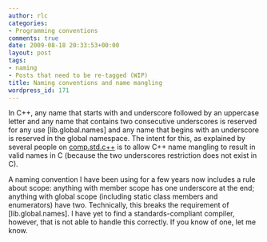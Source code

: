 ```yaml
---
author: rlc
categories:
- Programming conventions
comments: true
date: 2009-08-18 20:33:53+00:00
layout: post
tags:
- naming
- Posts that need to be re-tagged (WIP)
title: Naming conventions and name mangling
wordpress_id: 171
---
```


In C++, any name that starts with and underscore followed by an uppercase letter and any name that contains two consecutive underscores is reserved for any use [lib.global.names] and any name that begins with an underscore is reserved in the global namespace.<!--more--> The intent for this, as explained by several people on [comp.std.c++](http://groups.google.com/group/comp.std.c++/browse_thread/thread/6457179542578406) is to allow C++ name mangling to result in valid names in C (because the two underscores restriction does not exist in C).

A naming convention I have been using for a few years now includes a rule about scope: anything with member scope has one underscore at the end; anything with global scope (including static class members and enumerators) have two. Technically, this breaks the requirement of [lib.global.names]. I have yet to find a standards-compliant compiler, however, that is not able to handle this correctly. If you know of one, let me know.
